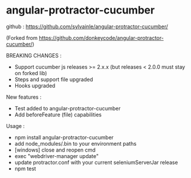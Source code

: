 # angular-protractor-cucumber

github : https://github.com/sylvainle/angular-protractor-cucumber/

(Forked from https://github.com/donkeycode/angular-protractor-cucumber/)

BREAKING CHANGES :
- Support cucumber js releases >= 2.x.x (but releases < 2.0.0 must stay on forked lib)
- Steps and support file upgraded
- Hooks upgraded

New features :
- Test added to angular-protractor-cucumber
- Add beforeFeature (file) capabilities

Usage :
- npm install angular-protractor-cucumber
- add node_modules/.bin to your environment paths
- [windows] close and reopen cmd
- exec "webdriver-manager update"
- update protractor.conf with your current seleniumServerJar release
- npm test
